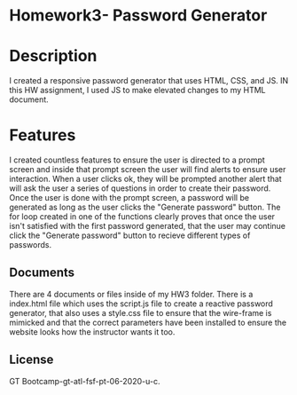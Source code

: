 # Homework3- Password Generator


# Description
I created a responsive password generator that uses HTML, CSS, and JS.
IN this HW assignment, I used JS to make elevated changes to my HTML document.

# Features
I created countless features to ensure the user is directed to a prompt screen and inside that prompt screen the user will find alerts to ensure user interaction.
When a user clicks ok, they will be prompted another alert that will ask the user a series of questions in order to create their password.
Once the user is done with the prompt screen, a password will be generated as long as the user clicks the "Generate password" button.
The for loop created in one of the functions clearly proves that once the user isn't satisfied with the first password generated, that the user may continue click the "Generate password" button to recieve different types of passwords.

## Documents 
There are 4 documents or files inside of my HW3 folder.
There is a index.html file which uses the script.js file to create a reactive password generator, that also uses a style.css file to ensure that the wire-frame is mimicked and that the correct parameters have been installed to ensure the website looks how the instructor wants it too.

## License
 GT Bootcamp-gt-atl-fsf-pt-06-2020-u-c.
 
 
